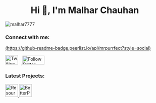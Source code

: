 <h1 align="center">Hi 👋, I'm Malhar Chauhan</h1>

<p align="left"> <img src="https://komarev.com/ghpvc/?username=malhar7777&label=Profile%20views&color=0e75b6&style=flat" alt="malhar7777" /> </p>

### Connect with me:

[(https://github-readme-badge.peerlist.io/api/mrpurrfect?style=social)](https://peerlist.io/mrpurrfect)

<p align="left">
  <a href="https://twitter.com/malhar_7" target="_blank" rel="noopener noreferrer">
    <img
      src="https://raw.githubusercontent.com/rahuldkjain/github-profile-readme-generator/master/src/images/icons/Social/twitter.svg"
      alt="Twitter: malhar_7"
      width="40"
      height="30"
      style="margin-right: 10px;"
    />
  </a>
    <a href="https://www.producthunt.com/products/better-prompt?utm_source=badge-follow&utm_medium=badge&utm_source=badge-better-prompt" target="_blank" rel="noopener noreferrer">
    <img
      src="https://api.producthunt.com/widgets/embed-image/v1/follow.svg?product_id=1065968&theme=dark&size=small"
      alt="Follow Better Prompt on Product Hunt"
      width="70"
      height="28"
    />
  </a>
  </p>

### Latest Projects:
<p align="left">


  <a href="https://www.resourcegallery.xyz">
  <img src="https://ik.imagekit.io/zh57cbpyz/ProjectImages/logo-main.png?updatedAt=1747568918081"
      alt="ResourceGallery"
    width="40"
    height="40"
</a>
<a href="https://betterprompt-gen.vercel.app/">
  <img src="https://ik.imagekit.io/zh57cbpyz/ProjectImages/ChatGPT%20Image%20May%2016,%202025,%2010_52_32%20PM.png?updatedAt=1747417372289"
      alt="BetterPrompt"
    width="40"
    height="40"
</a>
    
</p>
